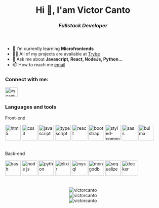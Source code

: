 <!DOCTYPE html>
<html lang="pt-BR">
  <head>
    <meta charset="UTF-8" />
    <meta http-equiv="X-UA-Compatible" content="IE=edge" />
    <meta name="viewport" content="width=device-width, initial-scale=1.0" />
  </head>
  <body>
    <header>
      <h1 align="center" id="title">Hi 👋, I'am Victor Canto</h1>
      <h3 align="center" id="sub-title"><em>Fullstack Developer</em></h3>
    </header>
    <main>
      <section id="intro">
        <ul class="flex fd-col">
          <li>🌱 I’m currently learning <strong>Microfrontends</strong></li>
          <li>
            👨‍💻 All of my projects are available at
            <a
              href="https://github.com/victorcanto/trybe-projects"
              target="_blank"
              >Trybe</a
            >
          </li>
          <li>💬 Ask me about <strong>Javascript, React, NodeJs, Python...</strong></li>
          <li>
            📫 How to reach me
            <a href="mailto:iamvictorcanto@gmail.com" target="_blank">email</a>
          </li>
        </ul>
        <div id="linkedin">
          <h3>Connect with me:</h3>
          <a href="https://linkedin.com/in/vscanto" target="blank"
            ><img
              align="center"
              src="https://raw.githubusercontent.com/rahuldkjain/github-profile-readme-generator/master/src/images/icons/Social/linked-in-alt.svg"
              alt="vscanto"
              height="30"
              width="40"
          /></a>
        </div>
      </section>
      <section id="techs-and-tools" class="flex fd-col">
        <h3>Languages and tools</h3>
        <div id="frontend">
          <p>Front-end</p>
          <img
            src="https://cdn.jsdelivr.net/gh/devicons/devicon/icons/html5/html5-original.svg"
            alt="html5" width="50px"
          />
          <img
            src="https://cdn.jsdelivr.net/gh/devicons/devicon/icons/css3/css3-original.svg"
            alt="css3" width="50px"
          />
          <img
            src="https://cdn.jsdelivr.net/gh/devicons/devicon/icons/javascript/javascript-original.svg"
            alt="javascript" width="50px"
          />
          <img
            src="https://cdn.jsdelivr.net/gh/devicons/devicon/icons/typescript/typescript-original.svg"
            alt="typescript" width="50px"
          />
          <img
            src="https://cdn.jsdelivr.net/gh/devicons/devicon/icons/react/react-original.svg" width="50px"
            alt="react"
          />
          <img
            src="https://cdn.jsdelivr.net/gh/devicons/devicon/icons/bootstrap/bootstrap-plain.svg"
            alt="bootstrap" width="50px"
          />
          <img
            alt="styled-components"
            src="https://raw.githubusercontent.com/styled-components/brand/master/styled-components.png"
            alt="styled-components" width="50px"
          />
          <img
            src="https://cdn.jsdelivr.net/gh/devicons/devicon/icons/sass/sass-original.svg" width="50px"
            alt="sass"
          />
          <img
            src="https://cdn.jsdelivr.net/gh/devicons/devicon/icons/bulma/bulma-plain.svg" width="50px"
            alt="bulma"
          />
        </div>
        <br>
        <div id="backend">
          <p>Back-end</p>
          <img
            src="https://cdn.jsdelivr.net/gh/devicons/devicon/icons/bash/bash-original.svg" width="50px"
            alt="bash"
          />
          <img
            src="https://cdn.jsdelivr.net/gh/devicons/devicon/icons/nodejs/nodejs-original.svg" width="50px"
            alt="node js"
          />
          <img
            src="https://cdn.jsdelivr.net/gh/devicons/devicon/icons/python/python-original.svg" width="50px"
            alt="python"
          />
           <img
            src="https://cdn.jsdelivr.net/gh/devicons/devicon/icons/elixir/elixir-original.svg" width="50px"
            alt="elixir"
          /> 
          <img
            src="https://cdn.jsdelivr.net/gh/devicons/devicon/icons/mysql/mysql-original.svg" width="50px"
            alt="mysql"
          />
          <img
            src="https://cdn.jsdelivr.net/gh/devicons/devicon/icons/mongodb/mongodb-original.svg" width="50px"
            alt="mongodb"
          />
          <img
            src="https://cdn.jsdelivr.net/gh/devicons/devicon/icons/sequelize/sequelize-original.svg" width="50px"
            alt="sequelize"
          />
          <img
            src="https://cdn.jsdelivr.net/gh/devicons/devicon/icons/docker/docker-original.svg" width="50px"
            alt="docker"
          />
        </div>
      </section>
      <br><br>
      <section align="center" id="github-stats" class="flex">
        <div>
          <img
            src="https://github-readme-stats.vercel.app/api/top-langs?username=victorcanto&show_icons=true&locale=en&layout=compact"
            alt="victorcanto"
          />
        </div>
        <div>
          <img
            src="https://github-readme-stats.vercel.app/api?username=victorcanto&show_icons=true&locale=en"
            alt="victorcanto"
          />
        </div>
        <div>
          <img
            src="https://github-readme-streak-stats.herokuapp.com/?user=victorcanto"
            alt="victorcanto"
          />
        </div>
      </section>
    </main>
  </body>
</html>
